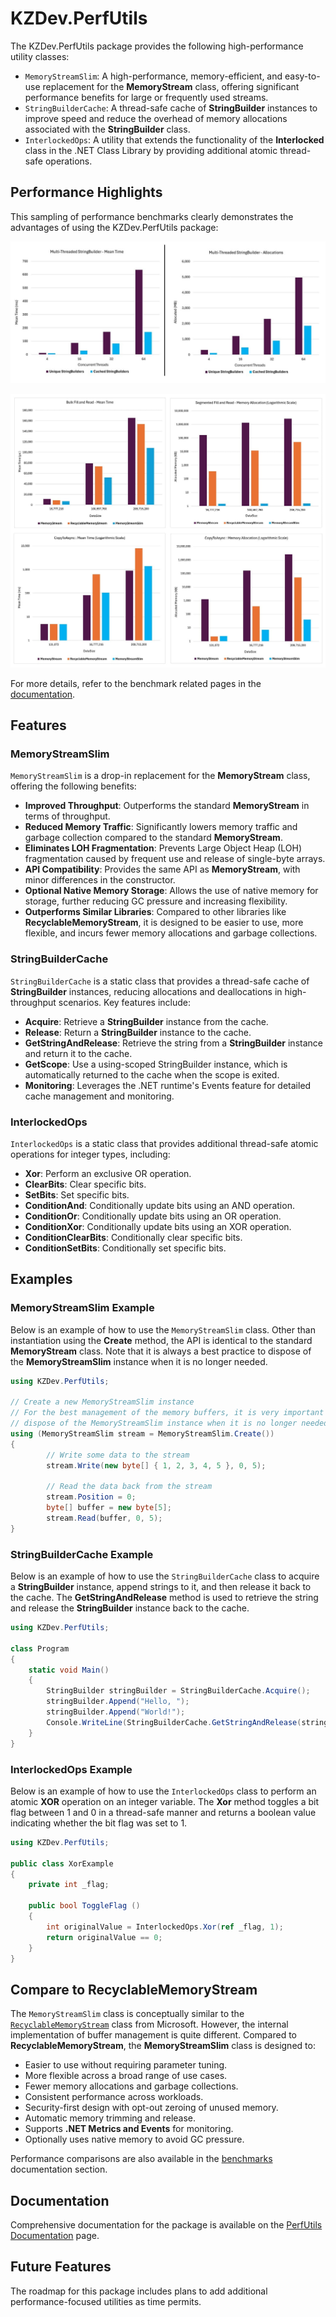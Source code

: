 # KZDev.PerfUtils

The KZDev.PerfUtils package provides the following high-performance utility classes:

- `MemoryStreamSlim`: A high-performance, memory-efficient, and easy-to-use replacement for the **MemoryStream** class, offering significant performance benefits for large or frequently used streams.
- `StringBuilderCache`: A thread-safe cache of **StringBuilder** instances to improve speed and reduce the overhead of memory allocations associated with the **StringBuilder** class.
- `InterlockedOps`: A utility that extends the functionality of the **Interlocked** class in the .NET Class Library by providing additional atomic thread-safe operations.

## Performance Highlights

This sampling of performance benchmarks clearly demonstrates the advantages of using the KZDev.PerfUtils package:

![StringBuilderCache Performance Sample](https://raw.githubusercontent.com/kzdev-net/kzdev.perfutils/refs/heads/main/Source/Docs/images/stringbuilder_sample.jpg)

![MemoryStreamSlim Performance Sample](https://raw.githubusercontent.com/kzdev-net/kzdev.perfutils/refs/heads/main/Source/Docs/images/memorystreamslim_sample.jpg)

For more details, refer to the benchmark related pages in the [documentation](https://kzdev-net.github.io/kzdev.perfutils/articles/getting-started.html).

## Features

### MemoryStreamSlim

`MemoryStreamSlim` is a drop-in replacement for the **MemoryStream** class, offering the following benefits:

- **Improved Throughput**: Outperforms the standard **MemoryStream** in terms of throughput.
- **Reduced Memory Traffic**: Significantly lowers memory traffic and garbage collection compared to the standard **MemoryStream**.
- **Eliminates LOH Fragmentation**: Prevents Large Object Heap (LOH) fragmentation caused by frequent use and release of single-byte arrays.
- **API Compatibility**: Provides the same API as **MemoryStream**, with minor differences in the constructor.
- **Optional Native Memory Storage**: Allows the use of native memory for storage, further reducing GC pressure and increasing flexibility.
- **Outperforms Similar Libraries**: Compared to other libraries like **RecyclableMemoryStream**, it is designed to be easier to use, more flexible, and incurs fewer memory allocations and garbage collections.

### StringBuilderCache

`StringBuilderCache` is a static class that provides a thread-safe cache of **StringBuilder** instances, reducing allocations and deallocations in high-throughput scenarios. Key features include:
- **Acquire**: Retrieve a **StringBuilder** instance from the cache.
- **Release**: Return a **StringBuilder** instance to the cache.
- **GetStringAndRelease**: Retrieve the string from a **StringBuilder** instance and return it to the cache.
- **GetScope**: Use a using-scoped StringBuilder instance, which is automatically returned to the cache when the scope is exited.
- **Monitoring**: Leverages the .NET runtime's Events feature for detailed cache management and monitoring.

### InterlockedOps

`InterlockedOps` is a static class that provides additional thread-safe atomic operations for integer types, including:

- **Xor**: Perform an exclusive OR operation.
- **ClearBits**: Clear specific bits.
- **SetBits**: Set specific bits.
- **ConditionAnd**: Conditionally update bits using an AND operation.
- **ConditionOr**: Conditionally update bits using an OR operation.
- **ConditionXor**: Conditionally update bits using an XOR operation.
- **ConditionClearBits**: Conditionally clear specific bits.
- **ConditionSetBits**: Conditionally set specific bits.

## Examples

### MemoryStreamSlim Example

Below is an example of how to use the `MemoryStreamSlim` class. Other than instantiation using the **Create** method, the API is identical to the standard **MemoryStream** class. Note that it is always a best practice to dispose of the **MemoryStreamSlim** instance when it is no longer needed.

```csharp
using KZDev.PerfUtils;

// Create a new MemoryStreamSlim instance
// For the best management of the memory buffers, it is very important to
// dispose of the MemoryStreamSlim instance when it is no longer needed.
using (MemoryStreamSlim stream = MemoryStreamSlim.Create())
{
        // Write some data to the stream
        stream.Write(new byte[] { 1, 2, 3, 4, 5 }, 0, 5);

        // Read the data back from the stream
        stream.Position = 0;
        byte[] buffer = new byte[5];
        stream.Read(buffer, 0, 5);
}
```

### StringBuilderCache Example

Below is an example of how to use the `StringBuilderCache` class to acquire a **StringBuilder** instance, append strings to it, and then release it back to the cache. The **GetStringAndRelease** method is used to retrieve the string and release the **StringBuilder** instance back to the cache.

```csharp
using KZDev.PerfUtils;

class Program
{
    static void Main()
    {
        StringBuilder stringBuilder = StringBuilderCache.Acquire();
        stringBuilder.Append("Hello, ");
        stringBuilder.Append("World!");
        Console.WriteLine(StringBuilderCache.GetStringAndRelease(stringBuilder));
    }
}
```

### InterlockedOps Example

Below is an example of how to use the `InterlockedOps` class to perform an atomic **XOR** operation on an integer variable. The **Xor** method toggles a bit flag between 1 and 0 in a thread-safe manner and returns a boolean value indicating whether the bit flag was set to 1.

```csharp
using KZDev.PerfUtils;

public class XorExample
{
    private int _flag;

    public bool ToggleFlag ()
    {
        int originalValue = InterlockedOps.Xor(ref _flag, 1);
        return originalValue == 0;
    }
}
```

## Compare to RecyclableMemoryStream

The `MemoryStreamSlim` class is conceptually similar to the [`RecyclableMemoryStream`](https://www.nuget.org/packages/Microsoft.IO.RecyclableMemoryStream) class from Microsoft. However, the internal implementation of buffer management is quite different. Compared to **RecyclableMemoryStream**, the **MemoryStreamSlim** class is designed to:

- Easier to use without requiring parameter tuning.
- More flexible across a broad range of use cases.
- Fewer memory allocations and garbage collections.
- Consistent performance across workloads.
- Security-first design with opt-out zeroing of unused memory.
- Automatic memory trimming and release.
- Supports **.NET Metrics and Events** for monitoring.
- Optionally uses native memory to avoid GC pressure.

Performance comparisons are also available in the [benchmarks](https://kzdev-net.github.io/kzdev.perfutils/articles/memorystream-benchmarks.html) documentation section.

## Documentation

Comprehensive documentation for the package is available on the [PerfUtils Documentation](https://kzdev-net.github.io/kzdev.perfutils/) page.

## Future Features

The roadmap for this package includes plans to add additional performance-focused utilities as time permits.

